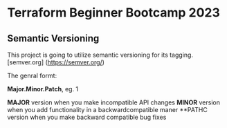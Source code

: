 # Terraform Beginner Bootcamp 2023

## Semantic Versioning


This project is going to utilize semantic versioning for its tagging. 
[semver.org] (https://semver.org/)

The genral formt:

**Major.Minor.Patch**, eg. 1

**MAJOR** version when you make 
incompatible API changes 
**MINOR** version when you add functionality in a backwardcompatible maner
**PATHC version when you make backward compatible bug fixes
